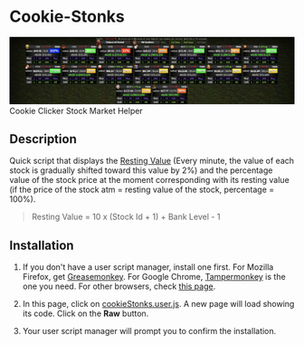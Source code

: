 # Cookie-Stonks
![ccstonks](ccstonks.png)
Cookie Clicker Stock Market Helper

## Description
Quick script that displays the [Resting Value](https://cookieclicker.fandom.com/wiki/Stock_Market) (Every minute, the value of each stock is gradually shifted toward this value by 2%) and the percentage value of the stock price at the moment corresponding with its resting value (if the price of the stock atm = resting value of the stock, percentage = 100%).


> Resting Value = 10 x (Stock Id + 1) + Bank Level - 1

## Installation

1. If you don't have a user script manager, install one first. For Mozilla Firefox, get [Greasemonkey](https://addons.mozilla.org/firefox/addon/greasemonkey/). For Google Chrome, [Tampermonkey](https://chrome.google.com/webstore/detail/tampermonkey/dhdgffkkebhmkfjojejmpbldmpobfkfo) is the one you need. For other browsers, check [this page](http://wiki.greasespot.net/Cross-browser_userscripting).

2. In this page, click on [cookieStonks.user.js](https://github.com/suicidejerk/Cookie-Stonks/blob/main/cookieStonks.js). A new page will load showing its code. Click on the **Raw** button.

3. Your user script manager will prompt you to confirm the installation.
